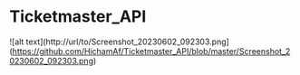 # Ticketmaster_API
![alt text](http://url/to/Screenshot_20230602_092303.png](https://github.com/HichamAf/Ticketmaster_API/blob/master/Screenshot_20230602_092303.png)
